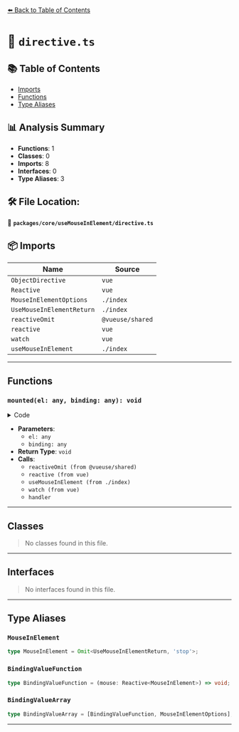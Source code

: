 [⬅️ Back to Table of Contents](../../../index.md)

# 📄 `directive.ts`

## 📚 Table of Contents

- [Imports](#imports)
- [Functions](#functions)
- [Type Aliases](#type-aliases)

## 📊 Analysis Summary

- **Functions**: 1
- **Classes**: 0
- **Imports**: 8
- **Interfaces**: 0
- **Type Aliases**: 3

## 🛠️ File Location:
📂 **`packages/core/useMouseInElement/directive.ts`**

## 📦 Imports

| Name | Source |
|------|--------|
| `ObjectDirective` | `vue` |
| `Reactive` | `vue` |
| `MouseInElementOptions` | `./index` |
| `UseMouseInElementReturn` | `./index` |
| `reactiveOmit` | `@vueuse/shared` |
| `reactive` | `vue` |
| `watch` | `vue` |
| `useMouseInElement` | `./index` |


---

## Functions

### `mounted(el: any, binding: any): void`

<details><summary>Code</summary>

```ts
mounted(el, binding) {
    const [handler, options] = (typeof binding.value === 'function' ? [binding.value, {}] : binding.value) as BindingValueArray

    const state = reactiveOmit(reactive(useMouseInElement(el, options)), 'stop')
    watch(state, val => handler(val))
  }
```
</details>

- **Parameters**:
  - `el: any`
  - `binding: any`
- **Return Type**: `void`
- **Calls**:
  - `reactiveOmit (from @vueuse/shared)`
  - `reactive (from vue)`
  - `useMouseInElement (from ./index)`
  - `watch (from vue)`
  - `handler`

---

## Classes

> No classes found in this file.


---

## Interfaces

> No interfaces found in this file.


---

## Type Aliases

### `MouseInElement`

```ts
type MouseInElement = Omit<UseMouseInElementReturn, 'stop'>;
```

### `BindingValueFunction`

```ts
type BindingValueFunction = (mouse: Reactive<MouseInElement>) => void;
```

### `BindingValueArray`

```ts
type BindingValueArray = [BindingValueFunction, MouseInElementOptions];
```


---